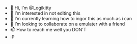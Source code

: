 - 👋 Hi, I’m @Logikitty
- 👀 I’m interested in not editing this
- 🌱 I’m currently learning how to ingor this as much as i can
- 💞️ I’m looking to collaborate on a emulater with a friend
- 📫 How to reach me well you DON'T
- :P


<!---
Logikitty/Logikitty is a ✨ special ✨ repository because its `README.md` (this file) appears on your GitHub profile.
You can click the Preview link to take a look at your changes.
--->
